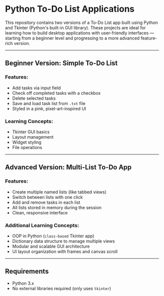 #  Python To-Do List Applications

This repository contains two versions of a To-Do List app built using Python and Tkinter (Python's built-in GUI library). These projects are ideal for learning how to build desktop applications with user-friendly interfaces — starting from a beginner level and progressing to a more advanced feature-rich version.

---

##  Beginner Version: Simple To-Do List

###  Features:
- Add tasks via input field
- Check off completed tasks with a checkbox
- Delete selected tasks
- Save and load task list from `.txt` file
- Styled in a pink, pixel-art-inspired UI

###  Learning Concepts:
- Tkinter GUI basics
- Layout management
- Widget styling
- File operations

---

##  Advanced Version: Multi-List To-Do App

###  Features:
- Create multiple named lists (like tabbed views)
- Switch between lists with one click
- Add and remove tasks in each list
- All lists stored in memory during the session
- Clean, responsive interface

###  Additional Learning Concepts:
- OOP in Python (`class-based` Tkinter app)
- Dictionary data structure to manage multiple views
- Modular and scalable GUI architecture
- UI layout organization with frames and canvas scroll

---

##  Requirements

- Python 3.x
- No external libraries required (only uses `tkinter`)
